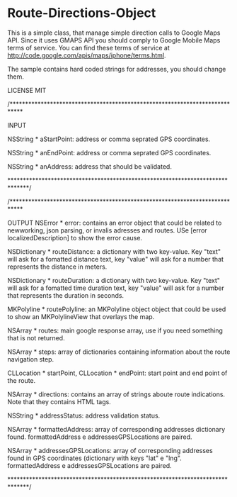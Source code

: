 Route-Directions-Object
=======================

This is a simple class, that manage simple direction calls to Google Maps API.
Since it uses GMAPS API you should comply to Google Mobile Maps terms of service. 
You can find these terms of service at http://code.google.com/apis/maps/iphone/terms.html.

The sample contains hard coded strings for addresses, you should change them.

LICENSE MIT

/****************************************************************************

INPUT

NSString * aStartPoint: address or comma seprated GPS coordinates.

NSString * anEndPoint: address or comma seprated GPS coordinates.

NSString * anAddress: address that should be validated.


 
******************************************************************************/


/****************************************************************************

OUTPUT
NSError * error: contains an error object that could be related to newworking, json parsing, or invalis adresses and routes. USe [error localizedDescription] to show the error cause.

NSDictionary * routeDistance: a dictionary with two key-value. Key "text" will ask for a fomatted distance text, key "value" will ask for a number that represents the distance in meters.

NSDictionary * routeDuration: a dictionary with two key-value. Key "text" will ask for a fomatted time duration text, key "value" will ask for a number that represents the duration in seconds.

MKPolyline * routePolyline: an MKPolyline object object that could be used to show an MKPolylineView that overlays the map.

NSArray * routes: main google response array, use if you need something that is not returned.

NSArray * steps: array of dictionaries containing information about the route navigation step.

CLLocation * startPoint, CLLocation * endPoint: start point and end point of the route.

NSArray * directions: contains an array of strings aboute route indications. Note that they contains HTML tags.

NSString * addressStatus: address validation status.

NSArray * formattedAddress: array of corresponding addresses dictionary found. formattedAddress e addressesGPSLocations are paired.

NSArray * addressesGPSLocations: array of corresponding addresses found in GPS coordinates (dictionary with keys "lat" e "lng". formattedAddress e addressesGPSLocations are paired.


******************************************************************************/